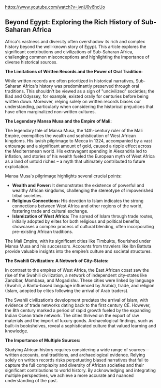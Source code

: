 https://www.youtube.com/watch?v=jvnU0v6hcUo

## Beyond Egypt: Exploring the Rich History of Sub-Saharan Africa

Africa's vastness and diversity often overshadow its rich and complex history beyond the well-known story of Egypt.  This article explores the significant contributions and civilizations of Sub-Saharan Africa, challenging common misconceptions and highlighting the importance of diverse historical sources.

**The Limitations of Written Records and the Power of Oral Tradition:**

While written records are often prioritized in historical narratives, Sub-Saharan Africa's history was predominantly preserved through oral traditions. This shouldn't be viewed as a sign of "uncivilized" societies; the Iliad and Odyssey, for example, existed orally for centuries before being written down.  Moreover, relying solely on written records biases our understanding, particularly when considering the historical prejudices that have often marginalized non-written cultures.

**The Legendary Mansa Musa and the Empire of Mali:**

The legendary tale of Mansa Musa, the 14th-century ruler of the Mali Empire, exemplifies the wealth and sophistication of West African kingdoms. His lavish pilgrimage to Mecca in 1324, accompanied by a vast entourage and a significant amount of gold, caused a ripple effect across the Mediterranean world.  His extravagant spending in Alexandria led to inflation, and stories of his wealth fueled the European myth of West Africa as a land of untold riches – a myth that ultimately contributed to future exploitation.

Mansa Musa's pilgrimage highlights several crucial points:

* **Wealth and Power:** It demonstrates the existence of powerful and wealthy African kingdoms, challenging the stereotype of impoverished tribal societies.
* **Religious Connections:** His devotion to Islam indicates the strong connections between West Africa and other regions of the world, fostering trade and cultural exchange.
* **Islamization of West Africa:** The spread of Islam through trade routes, initially adopted by elites for both religious and political benefits, showcases a complex process of cultural blending, often incorporating pre-existing African traditions.  

The Mali Empire, with its significant cities like Timbuktu, flourished under Mansa Musa and his successors.  Accounts from travelers like Ibn Battuta provide valuable insights into the empire’s culture and societal structures.

**The Swahili Civilization: A Network of City-States:**

In contrast to the empires of West Africa, the East African coast saw the rise of the Swahili civilization, a network of independent city-states like Zanzibar, Mombasa, and Mogadishu.  These cities were linked by language (Swahili, a Bantu-based language influenced by Arabic), trade, and religion (Islam, adopted by elites following the arrival of Arab traders).

The Swahili civilization’s development predates the arrival of Islam, with evidence of trade networks dating back to the first century CE.  However, the 8th century marked a period of rapid growth fueled by the expanding Indian Ocean trade network.  The cities thrived on the export of raw materials and the import of luxury goods. Archaeological findings, such as built-in bookshelves, reveal a sophisticated culture that valued learning and knowledge.

**The Importance of Multiple Sources:**

Studying African history requires considering a wide range of sources—written accounts, oral traditions, and archaeological evidence.  Relying solely on written records risks perpetuating biased narratives that fail to capture the full complexity and diversity of African societies and their significant contributions to world history.  By acknowledging and integrating multiple perspectives, we achieve a more accurate and nuanced understanding of the past.
